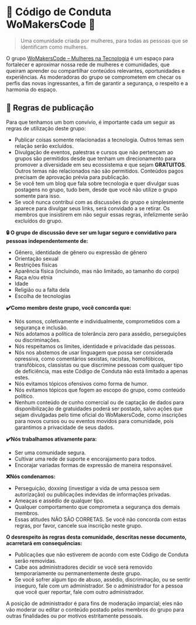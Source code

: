 # 🦋 Código de Conduta WoMakersCode 🦋

<blockquote> Uma comunidade criada por mulheres, para todas as pessoas que se identificam como mulheres.</blockquote>

O grupo [WoMakersCode – Mulheres na Tecnologia](https://www.facebook.com/groups/1586631624996019) é um espaço para fortalecer e aproximar nossa rede de mulheres e comunidades, que queiram aprender ou compartilhar conteúdos relevantes, oportunidades e experiências. As moderadoras do grupo se comprometem em checar os perfis das novas ingressantes, a fim de garantir a segurança, o respeito e a harmonia do espaço.

## 📣 Regras de publicação

Para que tenhamos um bom convívio, é importante cada um seguir as regras de utilização deste grupo:

- Publicar coisas somente relacionadas a tecnologia. Outros temas sem relação serão excluídos.
- Divulgação de eventos, palestras e cursos que não pertençam ao grupos são permitidos desde que tenham um direcionamento para promover a diversidade em seu ecossistema e que sejam **GRATUITOS**. Outros temas não relacionados não são permitidos. Conteúdos pagos precisam de aprovação prévia para publicação.
- Se você tem um blog que fala sobre tecnologia e quer divulgar suas postagens no grupo, tudo bem, desde que você não utilize o grupo somente para isso.
- Se você nunca contribui com as discussões do grupo e simplesmente aparece para divulgar seus links, será convidado a se retirar.
Os membros que insistirem em não seguir essas regras, infelizmente serão excluídos do grupo.

**🔒 O grupo de discussão deve ser um lugar seguro e convidativo para pessoas independentemente de:**

- Gênero, identidade de gênero ou expressão de gênero
- Orientação sexual
- Restrições físicas
- Aparência física (incluindo, mas não limitado, ao tamanho do corpo)
- Raça e/ou etnia
- Idade
- Religião ou a falta dela
- Escolha de tecnologias

**✔️Como membro deste grupo, você concorda que:**

- Nós somos, coletivamente e individualmente, comprometidos com a segurança e inclusão.
- Nós adotamos a política de tolerância zero para assédio, perseguições ou discriminações.
- Nós respeitamos os limites, identidade e privacidade das pessoas.
- Nós nos abstemos de usar linguagem que possa ser considerada opressiva, como comentários sexistas, racistas, homofóbicos, transfóbicos, classistas ou que discrimine pessoas com qualquer tipo de deficiência, mas este Código de Conduta não está limitado a apenas estes.
- Nós evitamos tópicos ofensivos como forma de humor.
- Nós evitamos tópicos que fogem ao escopo do grupo, como conteúdo político.
- Nenhum conteúdo de cunho comercial ou de captação de dados para disponibilização de gratuidades poderá ser postado, salvo ações que sejam divulgadas pelo time oficial do WoMakersCode, como inscrições para novos cursos ou ou eventos movidos para comunidade, pois garantimos a privacidade de seus dados.

**✔️Nós trabalhamos ativamente para:**

- Ser uma comunidade segura.
- Cultivar uma rede de suporte e encorajamento para todos.
- Encorajar variadas formas de expressão de maneira responsável.

**❌Nós condenamos:**

- Perseguição, doxxing (investigar a vida de uma pessoa sem autorização) ou publicações indevidas de informações privadas.
- Ameaças e assédio de qualquer tipo.
- Qualquer comportamento que comprometa a segurança dos demais membros.
- Essas atitudes NÃO SÃO CORRETAS. Se você não concorda com estas regras, por favor, cancele sua inscrição neste grupo.

**O desrespeito às regras desta comunidade, descritas nesse documento, acarretará em consequências:**

- Publicações que não estiverem de acordo com este Código de Conduta serão removidas.
- Cabe aos administradores decidir se você será removido temporariamente ou permanentemente deste grupo.
- Se você sofrer algum tipo de abuso, assédio, discriminação, ou se sentir inseguro, fale com um administrador. Se o administrador for a pessoa que você quer reportar, fale com outro administrador.

A posição de administrador é para fins de moderação imparcial; eles não vão moderar ou editar o conteúdo postado pelos membros do grupo para outras finalidades ou por motivos estritamente pessoais.
